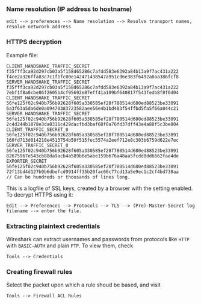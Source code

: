 
### Name resolution (IP address to hostname)
```
edit --> preferences --> Name resolution --> Resolve transport names, resolve netwrork address
```

### HTTPS decryption
Example file:
``` 
CLIENT_HANDSHAKE_TRAFFIC_SECRET f35fff3ca92d297cb03a5f158d65286c7afdd583e6392a84b13a9f7ac431a222 f4ce2a326ffa83c7c1f1fc00e142471438547a951cd6e383f6492a0aa386fcf8
SERVER_HANDSHAKE_TRAFFIC_SECRET f35fff3ca92d297cb03a5f158d65286c7afdd583e6392a84b13a9f7ac431a222 7ebf1f8a0cbe86f2605b4cf95692e87eff41a109bf640817f543fedb8f8f0d04
CLIENT_HANDSHAKE_TRAFFIC_SECRET 56fe125f02c940b756b92628f605a330585ef28f780514d680ed88523be33091 6a3f63a5da6de0a09470383723582aee56e4b1bd483f54ffbd5fa5f66a044c21
SERVER_HANDSHAKE_TRAFFIC_SECRET 56fe125f02c940b756b92628f605a330585ef28f780514d680ed88523be33091 2c4d244b1878e3da8311c429dacfbd3baf68f0a76fd37dff43e4a88f5c3be804
CLIENT_TRAFFIC_SECRET_0 56fe125f02c940b756b92628f605a330585ef28f780514d680ed88523be33091 160fd713d014210e4513754b50f515fec5574a2eef712e8c303b6759d622e7ec
SERVER_TRAFFIC_SECRET_0 56fe125f02c940b756b92628f605a330585ef28f780514d680ed88523be33091 82675967e543cb88da9acb4a589b6e5abe159b676a48aa5fcdd8dd6662fae4de
EXPORTER_SECRET 56fe125f02c940b756b92628f605a330585ef28f780514d680ed88523be33091 72f13bd4d127b9b6dbefcd9914ff35b20fac66c77cd13a5e9ec1c2cf4bd738aa
// Can be hundreds or thousands of lines long.
```
This is a logfile of SSL keys, created by a browser with the setting enabled.
To decrypt HTTPS using it:
```
Edit --> Preferences --> Protocols --> TLS --> (Pre)-Master-Secret log filename --> enter the file.
```

### Extracting plaintext credentials
Wireshark can extract usernames and passwords from protocols like `HTTP` with `BASIC-AUTH` and plain `FTP`.
To view them, check
```
Tools --> Credentials
```

### Creating firewall rules
Select the packet upon which a rule shoud be based, and visit
```
Tools --> Firewall ACL Rules
```